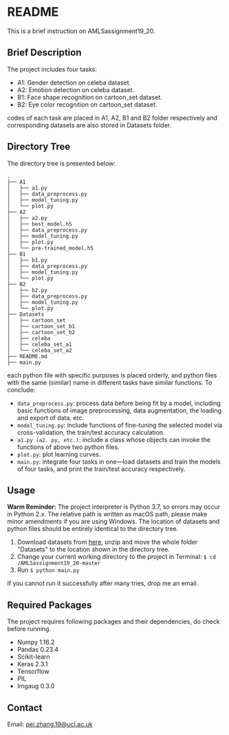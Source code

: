 # README
This is a brief instruction on AMLSassignment19_20. 
## Brief Description

The project includes four tasks:

- A1: Gender detection on celeba dataset.
- A2: Emotion detection on celeba dataset.
- B1: Face shape recognition on cartoon_set dataset.
- B2: Eye color recognition on cartoon_set dataset.

codes of each task are placed in A1, A2, B1 and B2 folder respectively and corresponding datasets are also stored in Datasets folder. 

## Directory Tree

The directory tree is presented below: 

```
.
├── A1
│   ├── a1.py
│   ├── data_preprocess.py
│   ├── model_tuning.py
│   └── plot.py
├── A2
│   ├── a2.py
│   ├── best_model.h5
│   ├── data_preprocess.py
│   ├── model_tuning.py
│   ├── plot.py
│   └── pre-trained_model.h5
├── B1
│   ├── b1.py
│   ├── data_preprocess.py
│   ├── model_tuning.py
│   └── plot.py
├── B2
│   ├── b2.py
│   ├── data_preprocess.py
│   ├── model_tuning.py
│   └── plot.py
├── Datasets
│   ├── cartoon_set
│   ├── cartoon_set_b1
│   ├── cartoon_set_b2
│   ├── celeba
│   ├── celeba_set_a1
│   └── celeba_set_a2
├── README.md
├── main.py
```

each python file with specific purposes is placed orderly, and python files with the same (similar) name in different tasks have similar functions. To conclude: 

- ```data_preprocess.py```: process data before being fit by a model, including basic functions of image preprocessing, data augmentation, the loading and export of data, etc. 
- ```model_tuning.py```: include functions of fine-tuning the selected model via cross-validation, the train/test accuracy calculation.
- ```a1.py (a2. py, etc.)```: include a class whose objects can invoke the functions of above two python files.
- ```plot.py```: plot learning curves.
- ```main.py```: integrate four tasks in one—load datasets and train the models of four tasks, and print the train/test accuracy respectively.

## Usage

**Warm Reminder:** The project interpreter is Python 3.7, so errors may occur in Python 2.x. The relative path is written as macOS path, please make minor amendments if you are using Windows. The location of datasets and python files should be entirely identical to the directory tree.

1. Download datasets from [here](https://liveuclac-my.sharepoint.com/:u:/g/personal/uceepz0_ucl_ac_uk/ETa2W6cIuEZDgY-CCApBzVEBjGVlpueyplPIQ74ICzKs3Q?e=7L0O03), unzip and move the whole folder "Datasets" to the location shown in the directory tree.
2. Change your current working directory to the project in Terminal: ```$ cd /AMLSassignment19_20-master```	
3. Run ```$ python main.py```

If you cannot run it successfully after many tries, drop me an email.

## Required Packages

The project requires following packages and their dependencies, do check before running.

- Numpy 1.16.2
- Pandas 0.23.4 
- Scikit-learn
- Keras 2.3.1
- Tensorflow
- PIL
- Imgaug 0.3.0 

## Contact

Email: pei.zhang.19@ucl.ac.uk
